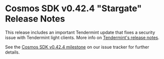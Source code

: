 # Cosmos SDK v0.42.4 "Stargate" Release Notes

This release includes an important Tendermint update that fixes a security issue with Tendermint light clients. More info on [Tendermint's release notes](https://github.com/tendermint/tendermint/blob/v0.34.9/CHANGELOG.md#v0.34.9).

See the [Cosmos SDK v0.42.4 milestone](https://github.com/cosmos/cosmos-sdk/milestone/43?closed=1) on our issue tracker for further details.
